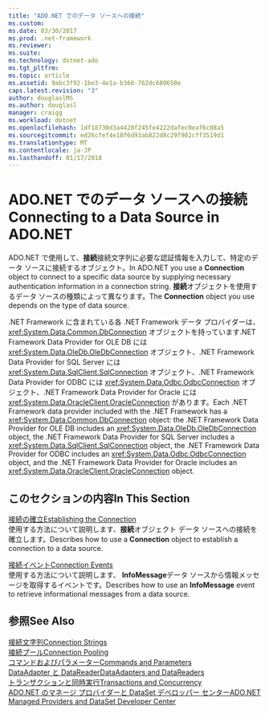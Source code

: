 ```yaml
---
title: "ADO.NET でのデータ ソースへの接続"
ms.custom: 
ms.date: 03/30/2017
ms.prod: .net-framework
ms.reviewer: 
ms.suite: 
ms.technology: dotnet-ado
ms.tgt_pltfrm: 
ms.topic: article
ms.assetid: 9abc3f92-1be3-4e1a-b360-762dc689650e
caps.latest.revision: "3"
author: douglaslMS
ms.author: douglasl
manager: craigg
ms.workload: dotnet
ms.openlocfilehash: 1df18730d3a4428f245fe4222dafec0eaf6c08a5
ms.sourcegitcommit: ed26cfef4e18f6d93ab822d8c29f902cff3519d1
ms.translationtype: MT
ms.contentlocale: ja-JP
ms.lasthandoff: 01/17/2018
---
```

# <a name="connecting-to-a-data-source-in-adonet"></a><span data-ttu-id="f67b0-102">ADO.NET でのデータ ソースへの接続</span><span class="sxs-lookup"><span data-stu-id="f67b0-102">Connecting to a Data Source in ADO.NET</span></span>
<span data-ttu-id="f67b0-103">ADO.NET で使用して、**接続**接続文字列に必要な認証情報を入力して、特定のデータ ソースに接続するオブジェクト。</span><span class="sxs-lookup"><span data-stu-id="f67b0-103">In ADO.NET you use a **Connection** object to connect to a specific data source by supplying necessary authentication information in a connection string.</span></span> <span data-ttu-id="f67b0-104">**接続**オブジェクトを使用するデータ ソースの種類によって異なります。</span><span class="sxs-lookup"><span data-stu-id="f67b0-104">The **Connection** object you use depends on the type of data source.</span></span>  
  
 <span data-ttu-id="f67b0-105">.NET Framework に含まれている各 .NET Framework データ プロバイダーは、<xref:System.Data.Common.DbConnection> オブジェクトを持っています.NET Framework Data Provider for OLE DB には <xref:System.Data.OleDb.OleDbConnection> オブジェクト、.NET Framework Data Provider for SQL Server には <xref:System.Data.SqlClient.SqlConnection> オブジェクト、.NET Framework Data Provider for ODBC には <xref:System.Data.Odbc.OdbcConnection> オブジェクト、.NET Framework Data Provider for Oracle には <xref:System.Data.OracleClient.OracleConnection> があります。</span><span class="sxs-lookup"><span data-stu-id="f67b0-105">Each .NET Framework data provider included with the .NET Framework has a <xref:System.Data.Common.DbConnection> object: the .NET Framework Data Provider for OLE DB includes an <xref:System.Data.OleDb.OleDbConnection> object, the .NET Framework Data Provider for SQL Server includes a <xref:System.Data.SqlClient.SqlConnection> object, the .NET Framework Data Provider for ODBC includes an <xref:System.Data.Odbc.OdbcConnection> object, and the .NET Framework Data Provider for Oracle includes an <xref:System.Data.OracleClient.OracleConnection> object.</span></span>  
  
## <a name="in-this-section"></a><span data-ttu-id="f67b0-106">このセクションの内容</span><span class="sxs-lookup"><span data-stu-id="f67b0-106">In This Section</span></span>  
 [<span data-ttu-id="f67b0-107">接続の確立</span><span class="sxs-lookup"><span data-stu-id="f67b0-107">Establishing the Connection</span></span>](../../../../docs/framework/data/adonet/establishing-the-connection.md)  
 <span data-ttu-id="f67b0-108">使用する方法について説明します、**接続**オブジェクト データ ソースへの接続を確立します。</span><span class="sxs-lookup"><span data-stu-id="f67b0-108">Describes how to use a **Connection** object to establish a connection to a data source.</span></span>  
  
 [<span data-ttu-id="f67b0-109">接続イベント</span><span class="sxs-lookup"><span data-stu-id="f67b0-109">Connection Events</span></span>](../../../../docs/framework/data/adonet/connection-events.md)  
 <span data-ttu-id="f67b0-110">使用する方法について説明します、 **InfoMessage**データ ソースから情報メッセージを取得するイベントです。</span><span class="sxs-lookup"><span data-stu-id="f67b0-110">Describes how to use an **InfoMessage** event to retrieve informational messages from a data source.</span></span>  
  
## <a name="see-also"></a><span data-ttu-id="f67b0-111">参照</span><span class="sxs-lookup"><span data-stu-id="f67b0-111">See Also</span></span>  
 [<span data-ttu-id="f67b0-112">接続文字列</span><span class="sxs-lookup"><span data-stu-id="f67b0-112">Connection Strings</span></span>](../../../../docs/framework/data/adonet/connection-strings.md)  
 [<span data-ttu-id="f67b0-113">接続プール</span><span class="sxs-lookup"><span data-stu-id="f67b0-113">Connection Pooling</span></span>](../../../../docs/framework/data/adonet/connection-pooling.md)  
 [<span data-ttu-id="f67b0-114">コマンドおよびパラメーター</span><span class="sxs-lookup"><span data-stu-id="f67b0-114">Commands and Parameters</span></span>](../../../../docs/framework/data/adonet/commands-and-parameters.md)  
 [<span data-ttu-id="f67b0-115">DataAdapter と DataReader</span><span class="sxs-lookup"><span data-stu-id="f67b0-115">DataAdapters and DataReaders</span></span>](../../../../docs/framework/data/adonet/dataadapters-and-datareaders.md)  
 [<span data-ttu-id="f67b0-116">トランザクションと同時実行</span><span class="sxs-lookup"><span data-stu-id="f67b0-116">Transactions and Concurrency</span></span>](../../../../docs/framework/data/adonet/transactions-and-concurrency.md)  
 [<span data-ttu-id="f67b0-117">ADO.NET のマネージ プロバイダーと DataSet デベロッパー センター</span><span class="sxs-lookup"><span data-stu-id="f67b0-117">ADO.NET Managed Providers and DataSet Developer Center</span></span>](http://go.microsoft.com/fwlink/?LinkId=217917)
